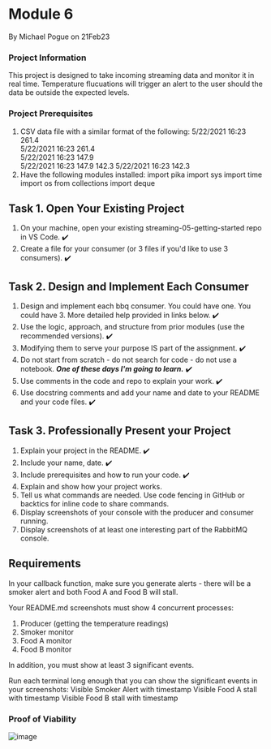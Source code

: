 # Module 6 
By Michael Pogue on 21Feb23

### Project Information
This project is designed to take incoming streaming data and monitor it in real time. Temperature flucuations will trigger an alert to the user 
should the data be outside the expected levels.

### Project Prerequisites
1. CSV data file with a similar format of the following: 
    5/22/2021 16:23	261.4		
    5/22/2021 16:23	261.4		
    5/22/2021 16:23		147.9	
    5/22/2021 16:23		147.9	142.3
    5/22/2021 16:23			142.3
2. Have the following modules installed: 
    import pika
    import sys
    import time
    import os
    from collections import deque

## Task 1. Open Your Existing Project
1. On your machine, open your existing streaming-05-getting-started repo in VS Code. :heavy_check_mark:
2. Create a file for your consumer (or 3 files if you'd like to use 3 consumers). :heavy_check_mark:

## Task 2. Design and Implement Each Consumer
1. Design and implement each bbq consumer. You could have one. You could have 3.  More detailed help provided in links below. :heavy_check_mark: 
2. Use the logic, approach, and structure from prior modules (use the recommended versions). :heavy_check_mark: 
3. Modifying them to serve your purpose IS part of the assignment. :heavy_check_mark: 
4. Do not start from scratch - do not search for code - do not use a notebook. ***One of these days I'm going to learn.*** :heavy_check_mark: 
5. Use comments in the code and repo to explain your work. :heavy_check_mark:  
6. Use docstring comments and add your name and date to your README and your code files. :heavy_check_mark: 

## Task 3. Professionally Present your Project
1. Explain your project in the README. :heavy_check_mark:
2. Include your name, date. :heavy_check_mark:
3. Include prerequisites and how to run your code.  :heavy_check_mark:
4. Explain and show how your project works. 
5. Tell us what commands are needed. Use code fencing in GitHub or backtics for inline code to share commands.
6. Display screenshots of your console with the producer and consumer running.
7. Display screenshots of at least one interesting part of the RabbitMQ console. 

## Requirements
In your callback function, make sure you generate alerts - there will be a smoker alert and both Food A and Food B will stall. 

Your README.md screenshots must show 4 concurrent processes:
1. Producer (getting the temperature readings)
2. Smoker monitor
3. Food A monitor
4. Food B monitor

In addition, you must show at least 3 significant events.

Run each terminal long enough that you can show the significant events in your screenshots:
    Visible Smoker Alert with timestamp
    Visible Food A stall with timestamp
    Visible Food B stall with timestamp

### Proof of Viability
![image](https://user-images.githubusercontent.com/115908053/220508785-8491709b-faa7-4425-b7bf-a35f18860b09.png)


